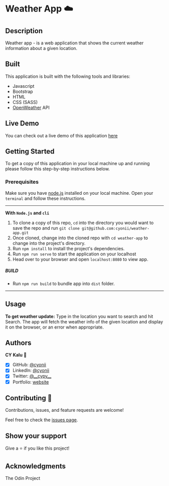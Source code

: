 # Weather App ☁️

## Description

Weather app - is a web application that shows the current weather information about a given location.

## Built

This application is built with the following tools and libraries:

- Javascript
- Bootstrap
- HTML
- CSS (SASS)
- [OpenWeather](https://openweathermap.org/) API

## Live Demo

You can check out a live demo of this application [here](dist/index.html/)

## Getting Started

To get a copy of this application in your local machine up and running please follow this step-by-step instructions below.

### Prerequisites

Make sure you have [node.js](https://nodejs.org/) installed on your local machine. Open your `terminal` and follow these instructions.

---

**With `Node.js` and `cli`**

1. To clone a copy of this repo, `cd` into the directory you would want to save the repo and run
   `git clone git@github.com:cyonii/weather-app.git`
2. Once cloned, change into the cloned repo with `cd weather-app` to change into the project's directory.
3. Run `npm install` to install the project's dependencies.
4. Run `npm run serve` to start the application on your localhost
5. Head over to your browser and open `localhost:8080` to view app.

##### BUILD

- Run `npm run build` to bundle app into `dist` folder.

---

<!-- **Without `Node.js`**

- Download and unpack this repo from Github - `.zip` file.
- Navigate into the unpacked project's directory
- Find and open the `dist` folder
- Open `index.html` file in your browser

> **_It's time to get productive_** -->

## Usage

**To get weather update:** Type in the location you want to search and hit Search. The app will fetch the weather info of the given location and display it on the browser, or an error when appropriate.

## Authors

**CY Kalu** 👤

- [x] GitHub: [@cyonii](https://github.com/cyonii)
- [x] LinkedIn: [@cyonii](https://www.linkedin.com/in/cyonii/)
- [x] Twitter: [@\_\_cypy\_\_](https://twitter.com/__cypy__)
- [x] Portfolio: [website](https://cykalu.me)

## Contributing 🤝

Contributions, issues, and feature requests are welcome!

Feel free to check the [issues page](issues/).

## Show your support

Give a ⭐️ if you like this project!

## Acknowledgments

The Odin Project
